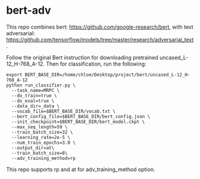# bert-adv

This repo combines bert: https://github.com/google-research/bert,
with text adversarial: https://github.com/tensorflow/models/tree/master/research/adversarial_text.

Follow the original Bert instruction for downloading pretrained uncased_L-12_H-768_A-12.
Then for classification, run the following:

```
export BERT_BASE_DIR=/home/chloe/Desktop/project/bert/uncased_L-12_H-768_A-12
python run_classifier.py \
  --task_name=MRPC \
  --do_train=true \
  --do_eval=true \
  --data_dir=_data \
  --vocab_file=$BERT_BASE_DIR/vocab.txt \
  --bert_config_file=$BERT_BASE_DIR/bert_config.json \
  --init_checkpoint=$BERT_BASE_DIR/bert_model.ckpt \
  --max_seq_length=59 \
  --train_batch_size=32 \
  --learning_rate=2e-5 \
  --num_train_epochs=3.0 \
  --output_dir=at\
  --train_batch_size=8\
  --adv_training_method=rp
```
This repo supports rp and at for adv_training_method option.
